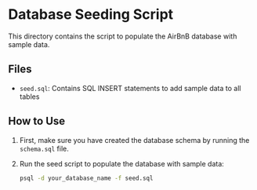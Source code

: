 # Database Seeding Script

This directory contains the script to populate the AirBnB database with sample data.

## Files

- `seed.sql`: Contains SQL INSERT statements to add sample data to all tables

## How to Use

1. First, make sure you have created the database schema by running the `schema.sql` file.

2. Run the seed script to populate the database with sample data:
   ```bash
   psql -d your_database_name -f seed.sql